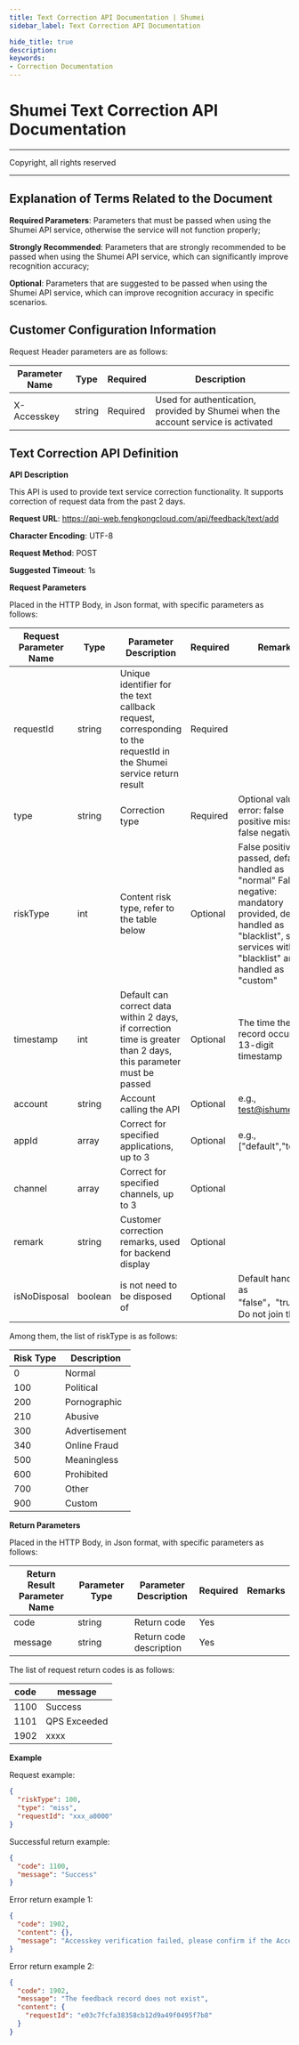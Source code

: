 ```yaml
---
title: Text Correction API Documentation | Shumei
sidebar_label: Text Correction API Documentation

hide_title: true
description: 
keywords:
- Correction Documentation
---
```


# Shumei Text Correction API Documentation

---

Copyright, all rights reserved

---

## Explanation of Terms Related to the Document

**Required Parameters**: Parameters that must be passed when using the Shumei API service, otherwise the service will not function properly;

**Strongly Recommended**: Parameters that are strongly recommended to be passed when using the Shumei API service, which can significantly improve recognition accuracy;

**Optional**: Parameters that are suggested to be passed when using the Shumei API service, which can improve recognition accuracy in specific scenarios.

## Customer Configuration Information

Request Header parameters are as follows:

| **Parameter Name** | **Type** | **Required** | **Description**                        |
| ------------------ | -------- | ------------ | -------------------------------------- |
| X-Accesskey        | string   | Required     | Used for authentication, provided by Shumei when the account service is activated |

## Text Correction API Definition

**API Description**

This API is used to provide text service correction functionality. It supports correction of request data from the past 2 days.

**Request URL**: https://api-web.fengkongcloud.com/api/feedback/text/add

**Character Encoding**: UTF-8

**Request Method**: POST

**Suggested Timeout**: 1s

**Request Parameters**

Placed in the HTTP Body, in Json format, with specific parameters as follows:

| **Request Parameter Name** | **Type** | **Parameter Description**                                                                                          | **Required** | **Remarks**                                                                                                                                                                           |
| -------------------------- | -------- |--------------------------------------------------------------------------------------------------------------------| ------------ |---------------------------------------------------------------------------------------------------------------------------------------------------------------------------------------|
| requestId                  | string   | Unique identifier for the text callback request, corresponding to the requestId in the Shumei service return result | Required     |                                                                                                                                                                                       |
| type                       | string   | Correction type                                                                                                    | Required     | Optional values: error: false positive miss: false negative                                                                                                                           |
| riskType                   | int      | Content risk type, refer to the table below                                                                        | Optional     | False positive: not passed, default handled as "normal" False negative: mandatory provided, default handled as "blacklist", some services without "blacklist" are handled as "custom" |
| timestamp                  | int      | Default can correct data within 2 days, if correction time is greater than 2 days, this parameter must be passed   | Optional     | The time the record occurred, 13-digit timestamp                                                                                                                                      |
| account                    | string   | Account calling the API                                                                                            | Optional     | e.g., test@ishumei.com                                                                                                                                                                |
| appId                      | array    | Correct for specified applications, up to 3                                                                        | Optional     | e.g., ["default","test"]                                                                                                                                                              |
| channel                    | array    | Correct for specified channels, up to 3                                                                            | Optional     |                                                                                                                                                                                       |
| remark                     | string   | Customer correction remarks, used for backend display                                                              | Optional     |                                                                                                                                                                                       |
| isNoDisposal         | boolean   | is not need to be disposed of                                                                                      | Optional         | Default handled as "false"，"true"：Do not join the list                                                                                                                                |

Among them, the list of riskType is as follows:

| **Risk Type** | **Description** |
| ------------- | --------------- |
| 0             | Normal          |
| 100           | Political       |
| 200           | Pornographic    |
| 210           | Abusive         |
| 300           | Advertisement   |
| 340           | Online Fraud    |
| 500           | Meaningless     |
| 600           | Prohibited      |
| 700           | Other           |
| 900           | Custom          |

**Return Parameters**

Placed in the HTTP Body, in Json format, with specific parameters as follows:

| **Return Result Parameter Name** | **Parameter Type** | **Parameter Description** | **Required** | **Remarks** |
| -------------------------------- | ------------------ | ------------------------- | ------------ | ----------- |
| code                             | string             | Return code               | Yes          |             |
| message                          | string             | Return code description   | Yes          |             |

The list of request return codes is as follows:

| **code** | **message** |
| -------- | ----------- |
| 1100     | Success     |
| 1101     | QPS Exceeded|
| 1902     | xxxx        |

**Example**

Request example:
```json
{
  "riskType": 100,
  "type": "miss",
  "requestId": "xxx_a0000"
}
```

Successful return example:
```json
{
  "code": 1100,
  "message": "Success"
}
```

Error return example 1:
```json
{
  "code": 1902,
  "content": {},
  "message": "Accesskey verification failed, please confirm if the Accesskey is correct"
}
```

Error return example 2:
```json
{
  "code": 1902,
  "message": "The feedback record does not exist",
  "content": {
    "requestId": "e03c7fcfa38358cb12d9a49f0495f7b8"
  }
}
```